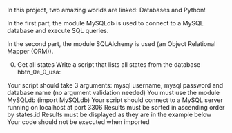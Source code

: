 In this project, two amazing worlds are linked: Databases and Python!

In the first part, the module MySQLdb is used to connect to a MySQL database and execute SQL queries.

In the second part, the module SQLAlchemy is used (an Object Relational Mapper (ORM)).

0. Get all states
Write a script that lists all states from the database hbtn_0e_0_usa:

Your script should take 3 arguments: mysql username, mysql password and database name (no argument validation needed)
You must use the module MySQLdb (import MySQLdb)
Your script should connect to a MySQL server running on localhost at port 3306
Results must be sorted in ascending order by states.id
Results must be displayed as they are in the example below
Your code should not be executed when imported

